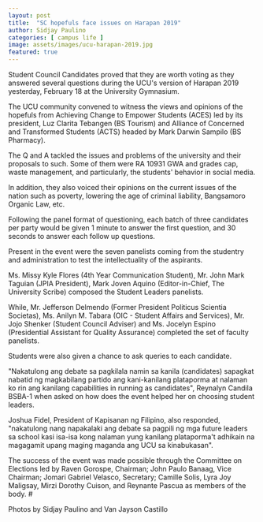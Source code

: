 ```yaml
---
layout: post
title:  "SC hopefuls face issues on Harapan 2019"
author: Sidjay Paulino
categories: [ campus life ]
image: assets/images/ucu-harapan-2019.jpg
featured: true
---
```

Student Council Candidates proved that they are worth voting as they answered several questions during the UCU's version of Harapan 2019 yesterday, February 18 at the University Gymnasium.

The UCU community convened to witness the views and opinions of the hopefuls from Achieving Change to Empower Students (ACES) led by its president, Luz Clarita Tebangen (BS Tourism) and Alliance of Concerned and Transformed Students (ACTS) headed by Mark Darwin Sampilo (BS Pharmacy).

The Q and A tackled the issues and problems of the university and their proposals to such. Some of them were RA 10931 GWA and grades cap, waste management, and particularly, the students' behavior in social media.

In addition, they also voiced their opinions on the current issues of the nation such as poverty, lowering the age of criminal liability, Bangsamoro Organic Law, etc.

Following the panel format of questioning, each batch of three candidates per party would be given 1 minute to answer the first question, and 30 seconds to answer each follow up questions.

Present in the event were the seven panelists coming from the studentry and administration to test the intellectuality of the aspirants.

Ms. Missy Kyle Flores (4th Year Communication Student), Mr. John Mark Taguian (JPIA President), Mark Joven Aquino (Editor-in-Chief, The University Scribe) composed the Student Leaders panelists.

While, Mr. Jefferson Delmendo (Former President Politicus Scientia Societas), Ms. Anilyn M. Tabara (OIC - Student Affairs and Services), Mr. Jojo Shenker (Student Council Adviser) and Ms. Jocelyn Espino (Presidential Assistant for Quality Assurance) completed the set of faculty panelists.

Students were also given a chance to ask queries to each candidate.

"Nakatulong ang debate sa pagkilala namin sa kanila (candidates) sapagkat nabatid ng magkabilang partido ang kani-kanilang plataporma at nalaman ko rin ang kanilang capabilities in running as candidates", Reynalyn Candila BSBA-1 when asked on how does the event helped her on choosing student leaders.

Joshua Fidel, President of Kapisanan ng Filipino, also responded, "nakatulong nang napakalaki ang debate sa pagpili ng mga future leaders sa school kasi isa-isa kong nalaman yung kanilang plataporma't adhikain na magagamit upang maging maganda ang UCU sa kinabukasan".

The success of the event was made possible through the Committee on Elections led by Raven Gorospe, Chairman; John Paulo Banaag, Vice Chairman; Jomari Gabriel Velasco, Secretary; Camille Solis, Lyra Joy Maligsay, Mirzi Dorothy Cuison, and Reynante Pascua as members of the body. #

Photos by Sidjay Paulino and Van Jayson Castillo